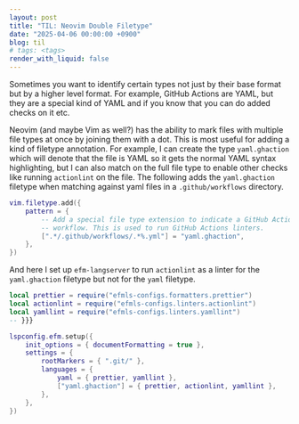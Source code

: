 ```yaml
---
layout: post
title: "TIL: Neovim Double Filetype"
date: "2025-04-06 00:00:00 +0900"
blog: til
# tags: <tags>
render_with_liquid: false
---
```


Sometimes you want to identify certain types not just by their base format but by a higher level format. For example, GitHub Actions are YAML, but they are a special kind of YAML and if you know that you can do added checks on it etc.

Neovim (and maybe Vim as well?) has the ability to mark files with multiple file types at once by joining them with a dot. This is most useful for adding a kind of filetype annotation. For example, I can create the type `yaml.ghaction` which will denote that the file is YAML so it gets the normal YAML syntax highlighting, but I can also match on the full file type to enable other checks like running `actionlint` on the file. The following adds the `yaml.ghaction` filetype when matching against yaml files in a `.github/workflows` directory.

```lua
vim.filetype.add({
    pattern = {
        -- Add a special file type extension to indicate a GitHub Actions
        -- workflow. This is used to run GitHub Actions linters.
        [".*/.github/workflows/.*%.yml"] = "yaml.ghaction",
    },
})
```

And here I set up `efm-langserver` to run `actionlint` as a linter for the `yaml.ghaction` filetype but not for the `yaml` filetype.

```lua
local prettier = require("efmls-configs.formatters.prettier")
local actionlint = require("efmls-configs.linters.actionlint")
local yamllint = require("efmls-configs.linters.yamllint")
-- }}}

lspconfig.efm.setup({
    init_options = { documentFormatting = true },
    settings = {
        rootMarkers = { ".git/" },
        languages = {
            yaml = { prettier, yamllint },
            ["yaml.ghaction"] = { prettier, actionlint, yamllint },
        },
    },
})
```
